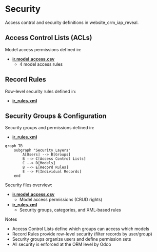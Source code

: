 # Security

Access control and security definitions in website_crm_iap_reveal.

## Access Control Lists (ACLs)

Model access permissions defined in:
- **[ir.model.access.csv](../website_crm_iap_reveal/security/ir.model.access.csv)**
  - 4 model access rules

## Record Rules

Row-level security rules defined in:
- **[ir_rules.xml](../website_crm_iap_reveal/security/ir_rules.xml)**

## Security Groups & Configuration

Security groups and permissions defined in:
- **[ir_rules.xml](../website_crm_iap_reveal/security/ir_rules.xml)**

```mermaid
graph TB
    subgraph "Security Layers"
        A[Users] --> B[Groups]
        B --> C[Access Control Lists]
        C --> D[Models]
        B --> E[Record Rules]
        E --> F[Individual Records]
    end
```

Security files overview:
- **[ir.model.access.csv](../website_crm_iap_reveal/security/ir.model.access.csv)**
  - Model access permissions (CRUD rights)
- **[ir_rules.xml](../website_crm_iap_reveal/security/ir_rules.xml)**
  - Security groups, categories, and XML-based rules

Notes
- Access Control Lists define which groups can access which models
- Record Rules provide row-level security (filter records by user/group)
- Security groups organize users and define permission sets
- All security is enforced at the ORM level by Odoo
